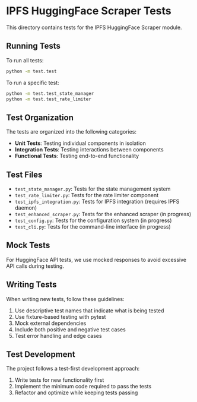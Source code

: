 # IPFS HuggingFace Scraper Tests

This directory contains tests for the IPFS HuggingFace Scraper module.

## Running Tests

To run all tests:

```bash
python -m test.test
```

To run a specific test:

```bash
python -m test.test_state_manager
python -m test.test_rate_limiter
```

## Test Organization

The tests are organized into the following categories:

- **Unit Tests**: Testing individual components in isolation
- **Integration Tests**: Testing interactions between components
- **Functional Tests**: Testing end-to-end functionality

## Test Files

- `test_state_manager.py`: Tests for the state management system
- `test_rate_limiter.py`: Tests for the rate limiter component
- `test_ipfs_integration.py`: Tests for IPFS integration (requires IPFS daemon)
- `test_enhanced_scraper.py`: Tests for the enhanced scraper (in progress)
- `test_config.py`: Tests for the configuration system (in progress)
- `test_cli.py`: Tests for the command-line interface (in progress)

## Mock Tests

For HuggingFace API tests, we use mocked responses to avoid excessive API calls during testing.

## Writing Tests

When writing new tests, follow these guidelines:

1. Use descriptive test names that indicate what is being tested
2. Use fixture-based testing with pytest
3. Mock external dependencies
4. Include both positive and negative test cases
5. Test error handling and edge cases

## Test Development

The project follows a test-first development approach:

1. Write tests for new functionality first
2. Implement the minimum code required to pass the tests
3. Refactor and optimize while keeping tests passing